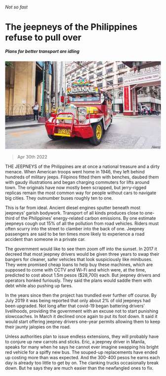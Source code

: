 ###### Not so fast

# The jeepneys of the Philippines refuse to pull over 

##### Plans for better transport are idling 

![image](images/20220430_ASP003_0.jpg) 

> Apr 30th 2022 

THE JEEPNEYS of the Philippines are at once a national treasure and a dirty menace. When American troops went home in 1946, they left behind hundreds of military jeeps. Filipinos fitted them with benches, daubed them with gaudy illustrations and began charging commuters for lifts around town. The originals have now mostly been scrapped, but jerry-rigged replicas remain the most common way for people without cars to navigate big cities. They outnumber buses roughly ten to one.

This is far from ideal. Ancient diesel engines sputter beneath most jeepneys’ garish bodywork. Transport of all kinds produces close to one-third of the Philippines’ energy-related carbon emissions. By one estimate jeepneys cough out 15% of all the pollution from road vehicles. Riders must often scurry into the street to clamber into the back of one. Jeepney passengers are said to be ten times more likely to experience a road accident than someone in a private car.


The government would like to see them zoom off into the sunset. In 2017 it decreed that most jeepney drivers would be given three years to swap their bangers for cleaner, safer vehicles that look suspiciously like minibuses. They were promised cheap loans to help buy these machines, which are supposed to come with CCTV and Wi-Fi and which were, at the time, predicted to cost about 1.5m pesos ($28,700) each. But jeepney drivers and operators honked furiously. They said the plans would saddle them with debt while also pushing up fares.

In the years since then the project has trundled ever further off course. By July 2019 it was being reported that only about 2% of old jeepneys had been upgraded. Not long after that covid-19 began battering drivers’ livelihoods, providing the government with an excuse not to start punishing slowcoaches. In March it declined once again to put its foot down. It said it would start offering jeepney drivers one-year permits allowing them to keep their jaunty jalopies on the road.

Unless authorities plan to issue endless extensions, they will probably have to conjure up new carrots and sticks. Eric, a jeepney driver in Manila, speaks for many when he says he cannot ever imagine swapping his bright red vehicle for a spiffy new bus. The souped-up replacements have ended up costing more than was expected. And the 300-400 pesos he earns each day is already too little to get by on. The clanking trucks occasionally break down. But he says they are much easier than the newfangled ones to fix.

